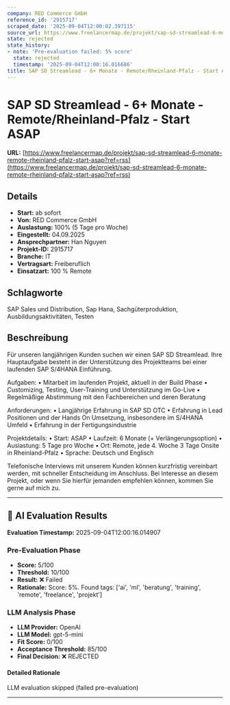 ```yaml
---
company: RED Commerce GmbH
reference_id: '2915717'
scraped_date: '2025-09-04T12:00:02.397115'
source_url: https://www.freelancermap.de/projekt/sap-sd-streamlead-6-monate-remote-rheinland-pfalz-start-asap?ref=rss
state: rejected
state_history:
- note: 'Pre-evaluation failed: 5% score'
  state: rejected
  timestamp: '2025-09-04T12:00:16.016686'
title: SAP SD Streamlead - 6+ Monate - Remote/Rheinland-Pfalz - Start ASAP
---
```



# SAP SD Streamlead - 6+ Monate - Remote/Rheinland-Pfalz - Start ASAP
**URL:** [https://www.freelancermap.de/projekt/sap-sd-streamlead-6-monate-remote-rheinland-pfalz-start-asap?ref=rss](https://www.freelancermap.de/projekt/sap-sd-streamlead-6-monate-remote-rheinland-pfalz-start-asap?ref=rss)
## Details
- **Start:** ab sofort
- **Von:** RED Commerce GmbH
- **Auslastung:** 100% (5 Tage pro Woche)
- **Eingestellt:** 04.09.2025
- **Ansprechpartner:** Han Nguyen
- **Projekt-ID:** 2915717
- **Branche:** IT
- **Vertragsart:** Freiberuflich
- **Einsatzart:** 100
                                                % Remote

## Schlagworte
SAP Sales und Distribution, Sap Hana, Sachgüterproduktion, Ausbildungsaktivitäten, Testen

## Beschreibung
Für unseren langjährigen Kunden suchen wir einen SAP SD Streamlead.
Ihre Hauptaufgabe besteht in der Unterstützung des Projektteams bei einer laufenden SAP S/4HANA Einführung.

Aufgaben:
• Mitarbeit im laufenden Projekt, aktuell in der Build Phase
• Customizing, Testing, User-Training und Unterstützung im Go-Live
• Regelmäßige Abstimmung mit den Fachbereichen und deren Beratung

Anforderungen:
• Langjährige Erfahrung in SAP SD OTC
• Erfahrung in Lead Positionen und der Hands On Umsetzung, insbesondere im S/4HANA Umfeld
• Erfahrung in der Fertigungsindustrie

Projektdetails:
• Start: ASAP
• Laufzeit: 6 Monate (+ Verlängerungsoption)
• Auslastung: 5 Tage pro Woche
• Ort: Remote, jede 4. Woche 3 Tage Onsite in Rheinland-Pfalz
• Sprache: Deutsch und Englisch

Telefonische Interviews mit unserem Kunden können kurzfristig vereinbart werden, mit schneller Entscheidung im Anschluss.
Bei Interesse an diesem Projekt, oder wenn Sie hierfür jemanden empfehlen können, kommen Sie gerne auf mich zu.

---

## 🤖 AI Evaluation Results

**Evaluation Timestamp:** 2025-09-04T12:00:16.014907

### Pre-Evaluation Phase
- **Score:** 5/100
- **Threshold:** 10/100
- **Result:** ❌ Failed
- **Rationale:** Score: 5%. Found tags: ['ai', 'ml', 'beratung', 'training', 'remote', 'freelance', 'projekt']

### LLM Analysis Phase
- **LLM Provider:** OpenAI
- **LLM Model:** gpt-5-mini
- **Fit Score:** 0/100
- **Acceptance Threshold:** 85/100
- **Final Decision:** ❌ REJECTED

#### Detailed Rationale
LLM evaluation skipped (failed pre-evaluation)

---

